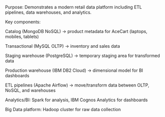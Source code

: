 Purpose: Demonstrates a modern retail data platform including ETL pipelines, data warehouses, and analytics.

Key components:

Catalog (MongoDB NoSQL) → product metadata for AceCart (laptops, mobiles, tablets)

Transactional (MySQL OLTP) → inventory and sales data

Staging warehouse (PostgreSQL) → temporary staging area for transformed data

Production warehouse (IBM DB2 Cloud) → dimensional model for BI dashboards

ETL pipelines (Apache Airflow) → move/transform data between OLTP, NoSQL, and warehouses

Analytics/BI: Spark for analysis, IBM Cognos Analytics for dashboards

Big Data platform: Hadoop cluster for raw data collection
